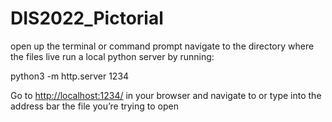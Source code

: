 # DIS2022_Pictorial

open up the terminal or command prompt
navigate to the directory where the files live
run a local python server by running:

python3 -m http.server 1234

Go to [http://localhost:1234/](http://localhost:1234/) in your browser and navigate to or type into the address bar the file you’re trying to open